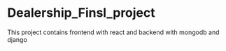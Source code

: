 # Dealership_Finsl_project
This project contains frontend with react and backend with mongodb and django 
